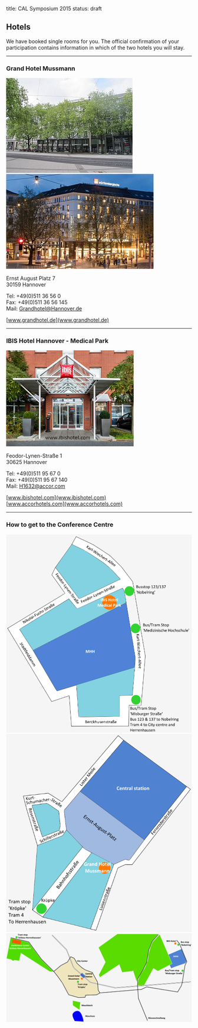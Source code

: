 title: CAL Symposium 2015
status: draft

## Hotels

We have booked single rooms for you. The official confirmation of your participation contains information in which of the two hotels you will stay.

------------------------
### Grand Hotel Mussmann
![Mussmann](travel/mussmann_tags_small.jpg) ![Mussmann](travel/mussmann_nachts_small.jpg)

Ernst August Platz 7   
30159 Hannover   

Tel: +49(0)511 36 56 0    
Fax: +49(0)511 36 56 145    
Mail: Grandhotel@Hannover.de   
 
[www.grandhotel.de](www.grandhotel.de)

--------------------------------------
### IBIS Hotel Hannover - Medical Park

![IBIS](travel/ibis.jpg)

Feodor-Lynen-Straße 1   
30625 Hannover   

Tel: +49(0)511 95 67 0   
Fax: +49(0)511 95 67 140   
Mail: H1632@accor.com    

[www.ibishotel.com](www.ibishotel.com)   
[www.accorhotels.com](www.accorhotels.com)

-----------------
### How to get to the Conference Centre

![map](travel/ibis_map.png)
![map](travel/mussmann_map.png)
![map](travel/hannover_map.png)

